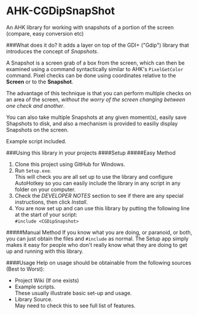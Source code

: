 AHK-CGDipSnapShot
=================

An AHK library for working with snapshots of a portion of the screen (compare, easy conversion etc)

###What does it do?
It adds a layer on  top of the GDI+ ("Gdip") library that introduces the concept of *Snapshots*.

A Snapshot is a screen grab of a box from the screen, which can then be examined using a command syntactically similar to AHK's `PixelGetColor` command. Pixel checks can be done using coordinates relative to the **Screen** or to the **Snapshot**.

The advantage of this technique is that you can perform multiple checks on an area of the screen, *without the worry of the screen changing between one check and another*.  

You can also take multiple Snapshots at any given moment(s), easily save Shapshots to disk, and also a mechanism is provided to easiliy display Snapshots on the screen.

Example script included.

###Using this library in your projects
####Setup
#####Easy Method
1. Clone this project using GitHub for Windows.
1. Run `Setup.exe`.  
This will check you are all set up to use the library and configure AutoHotkey so you can easily include the library in any script in any folder on your computer.
2. Check the *DEVELOPER NOTES* section to see if there are any special instructions, then click *Install*.
3. You are now set up and can use this library by putting the following line at the start of your script:  
`#include <CGDipSnapshot>`

#####Manual Method
If you know what you are doing, or paranoid, or both, you can just obtain the files and `#include` as normal. The Setup app simply makes it easy for people who don't really know what they are doing to get up and running with this library.

####Usage
Help on usage should be obtainable from the following sources (Best to Worst):

* Project Wiki (If one exists)
* Example scripts.  
These usually illustrate basic set-up and usage.
* Library Source.  
May need to check this to see full list of features.

